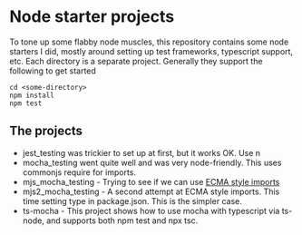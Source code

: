 # Node starter projects

To tone up some flabby node muscles, this repository contains some node starters I did, mostly around setting up test frameworks, typescript support, etc.  Each directory is a separate project.  Generally they support the following to get started

```
cd <some-directory>
npm install
npm test
```

## The projects
* jest_testing was trickier to set up at first, but it works OK.  Use n
* mocha_testing went quite well and was very node-friendly.  This uses commonjs require 
for imports.
* mjs_mocha_testing - Trying to see if we can use [ECMA style imports](https://nodejs.org/api/packages.html#packages_determining_module_system)
* mjs2_mocha_testing - A second attempt at ECMA style imports.  This time setting type in package.json.
This is the simpler case.
* ts-mocha - This project shows how to use mocha with typescript via ts-node, and supports both npm test
and npx tsc.